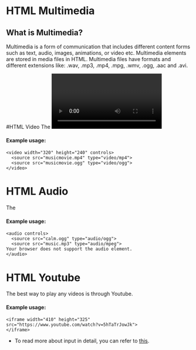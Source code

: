 
# HTML Multimedia

## What is Multimedia?
Multimedia is a form of communication that includes different content forms such as text, audio, images, animations, or video etc.
Multimedia elements are stored in media files in HTML.
Multimedia files have formats and different extensions like: .wav, .mp3, .mp4, .mpg, .wmv, .ogg, .aac and .avi.

#HTML Video
The <video> element in HTML is used to show a video on a web page.  
#### Example usage:

```
<video width="320" height="240" controls>
  <source src="musicmovie.mp4" type="video/mp4">
  <source src="musicmovie.ogg" type="video/ogg">
</video>
```

# HTML Audio
The <audio> element in HTML is used to play an audio file on a web page.
#### Example usage:

```
<audio controls>
  <source src="calm.ogg" type="audio/ogg">
  <source src="music.mp3" type="audio/mpeg">
Your browser does not support the audio element.
</audio>
```

# HTML Youtube
The best way to play any videos is through Youtube.

#### Example usage:

```
<iframe width="410" height="325"
src="https://www.youtube.com/watch?v=5hTaTrJowJk">
</iframe>
```

- To read more about input in detail, you can refer to [this](https://developer.mozilla.org/en-US/docs/Web/HTML/Element#image_and_multimedia).
